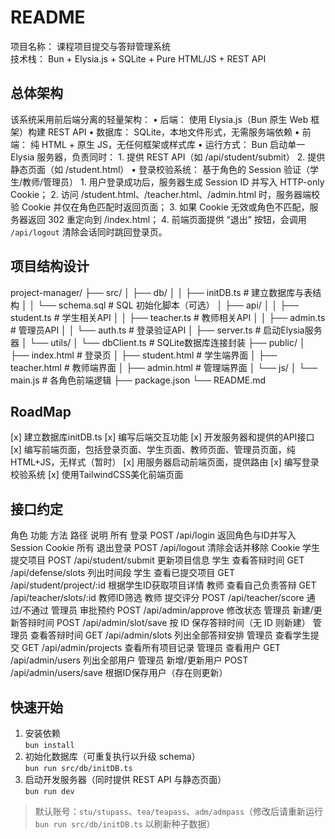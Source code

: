 # README

项目名称： 课程项目提交与答辩管理系统  
技术栈： Bun + Elysia.js + SQLite + Pure HTML/JS + REST API

## 总体架构

该系统采用前后端分离的轻量架构：
	•	后端： 使用 Elysia.js（Bun 原生 Web 框架）构建 REST API
	•	数据库： SQLite，本地文件形式，无需服务端依赖
	•	前端： 纯 HTML + 原生 JS，无任何框架或样式库
	•	运行方式： Bun 启动单一 Elysia 服务器，负责同时：
		1.	提供 REST API（如 /api/student/submit）
		2.	提供静态页面（如 /student.html）
	•	登录校验系统： 基于角色的 Session 验证（学生/教师/管理员）
		1.	用户登录成功后，服务器生成 Session ID 并写入 HTTP-only Cookie；
		2.	访问 /student.html、/teacher.html、/admin.html 时，服务器端校验 Cookie 并仅在角色匹配时返回页面；
		3.	如果 Cookie 无效或角色不匹配，服务器返回 302 重定向到 /index.html；
		4.	前端页面提供 “退出” 按钮，会调用 `/api/logout` 清除会话同时跳回登录页。

## 项目结构设计

project-manager/
├── src/
│   ├── db/
│   │   ├── initDB.ts          # 建立数据库与表结构
│   │   └── schema.sql         # SQL 初始化脚本（可选）
│   ├── api/
│   │   ├── student.ts         # 学生相关API
│   │   ├── teacher.ts         # 教师相关API
│   │   ├── admin.ts           # 管理员API
│   │   └── auth.ts            # 登录验证API
│   ├── server.ts              # 启动Elysia服务器
│   └── utils/
│       └── dbClient.ts        # SQLite数据库连接封装
├── public/
│   ├── index.html             # 登录页
│   ├── student.html           # 学生端界面
│   ├── teacher.html           # 教师端界面
│   ├── admin.html             # 管理端界面
│   └── js/
│       └── main.js            # 各角色前端逻辑
├── package.json
└── README.md

## RoadMap
[x] 建立数据库initDB.ts
[x] 编写后端交互功能
[x] 开发服务器和提供的API接口
[x] 编写前端页面，包括登录页面、学生页面、教师页面、管理员页面，纯HTML+JS，无样式（暂时）
[x] 用服务器启动前端页面，提供路由
[x] 编写登录校验系统
[x] 使用TailwindCSS美化前端页面

## 接口约定

角色	功能	方法	路径	说明
所有	登录	POST	/api/login	返回角色与ID并写入 Session Cookie
所有	退出登录	POST	/api/logout	清除会话并移除 Cookie
学生	提交项目	POST	/api/student/submit	更新项目信息
学生	查看答辩时间	GET	/api/defense/slots	列出时间段
学生	查看已提交项目	GET	/api/student/project/:id	根据学生ID获取项目详情
教师	查看自己负责答辩	GET	/api/teacher/slots/:id	教师ID筛选
教师	提交评分	POST	/api/teacher/score	通过/不通过
管理员	审批预约	POST	/api/admin/approve	修改状态
管理员	新建/更新答辩时间	POST	/api/admin/slot/save	按 ID 保存答辩时间（无 ID 则新建）
管理员	查看答辩时间	GET	/api/admin/slots	列出全部答辩安排
管理员	查看学生提交	GET	/api/admin/projects	查看所有项目记录
管理员	查看用户	GET	/api/admin/users	列出全部用户
管理员	新增/更新用户	POST	/api/admin/users/save	根据ID保存用户（存在则更新）


## 快速开始
1. 安装依赖  
   `bun install`
2. 初始化数据库（可重复执行以升级 schema）  
   `bun run src/db/initDB.ts`
3. 启动开发服务器（同时提供 REST API 与静态页面）  
   `bun run dev`

> 默认账号：`stu/stupass`、`tea/teapass`、`adm/admpass`（修改后请重新运行 `bun run src/db/initDB.ts` 以刷新种子数据）
